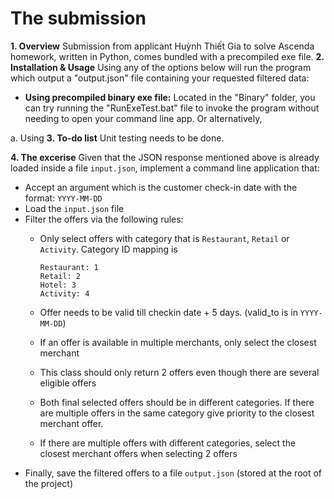 ﻿
# The submission

 **1. Overview**
	Submission from applicant Huỳnh Thiết Gia to solve Ascenda homework, written in Python, comes bundled with a precompiled exe file.
 **2. Installation & Usage**
 Using any of the options below will run the program which output a "output.json" file containing your requested filtered data:
 - **Using precompiled binary exe file:** Located in the "Binary" folder, you can try running the "RunExeTest.bat" file to invoke the program without needing to open your command line app. Or alternatively, 

a. Using 
 **3. To-do list**
 Unit testing needs to be done.
 
 **4. The excerise**
Given that the JSON response mentioned above is already loaded inside a file `input.json`, implement a command line application that:

- Accept an argument which is the customer check-in date with the format: `YYYY-MM-DD`
- Load the `input.json` file
- Filter the offers via the following rules:
    - Only select offers with category that is `Restaurant`, `Retail` or `Activity`. Category ID mapping is 


      ```
      Restaurant: 1 
      Retail: 2
      Hotel: 3
      Activity: 4
      ```
    -  Offer needs to be valid till checkin date + 5 days. (valid_to is in `YYYY-MM-DD`)
    -  If an offer is available in multiple merchants, only select the closest merchant
    -  This class should only return 2 offers even though there are several eligible offers
    -  Both final selected offers should be in different categories. If there are multiple offers in the same category give priority to the closest merchant offer.
    -  If there are multiple offers with different categories, select the closest merchant offers when selecting 2 offers
- Finally, save the filtered offers to a file `output.json` (stored at the root of the project)
